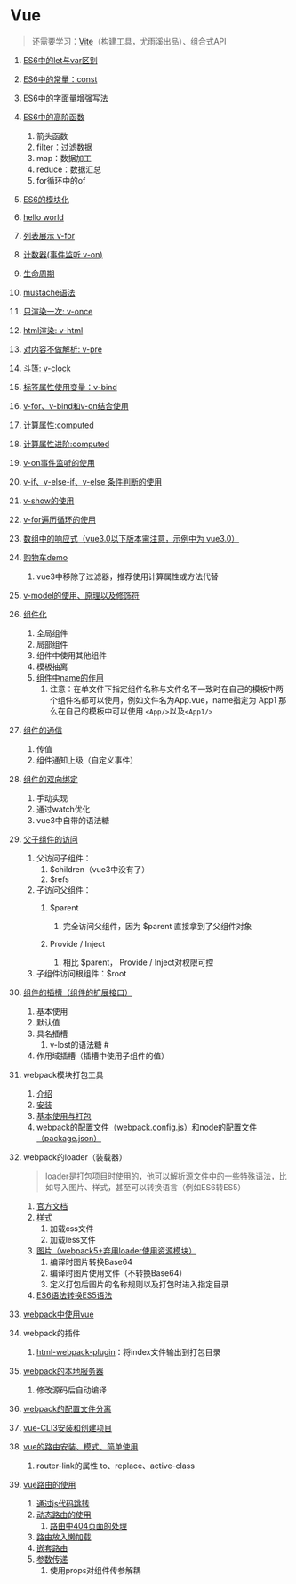 # Vue

> 还需要学习：[Vite](https://cn.vitejs.dev/)（构建工具，尤雨溪出品）、组合式API

1. [ES6中的let与var区别](./demo/01-let-var.html)

2. [ES6中的常量：const](./demo/02-const.html)

3. [ES6中的字面量增强写法](./demo/03-literal.html)

4. [ES6中的高阶函数](./demo/04-higher-order-func.html)

   1. 箭头函数
   2. filter：过滤数据
   3. map：数据加工
   4. reduce：数据汇总
   5. for循环中的of

5. [ES6的模块化](./ES6/05-module.md)

6. [hello world](./demo-cdn/01-helloWorld.html)

7. [列表展示 v-for](./demo-cdn/02-for.html)

8. [计数器(事件监听 v-on)](./demo-cdn/03-计数器.html)

9. [生命周期](./Vue生命周期.md)

10. [mustache语法](./demo-cdn/04-mustache.html)

11. [只渲染一次: v-once](./demo-cdn/05-v-once.html)

12. [html渲染: v-html](./demo-cdn/06-v-html.html)

13. [对内容不做解析: v-pre](./demo-cdn/07-v-pre.html)

14. [斗篷: v-clock](./demo-cdn/08-v-clock.html)

15. [标签属性使用变量：v-bind](./demo-cdn/09-v-bind.html)

16. [v-for、v-bind和v-on结合使用](./demo-cdn/10-example-01.html )

17. [计算属性:computed](./demo-cdn/11-computed.html)

18. [计算属性进阶:computed](./demo-cdn/12-computed-advanced.html)

19. [v-on事件监听的使用](./demo-cdn/13-v-on.html)

20. [v-if、v-else-if、v-else 条件判断的使用](./demo-cdn/14-v-if.html)

21. [v-show的使用](./demo-cdn/15-v-show.html)

22. [v-for遍历循环的使用](./demo-cdn/16-v-for.html)

23. [数组中的响应式（vue3.0以下版本需注意，示例中为 vue3.0）](./demo-cdn/17-array.html)

24. [购物车demo](./demo-cdn/18-shopping-cart.html)
    1. vue3中移除了过滤器，推荐使用计算属性或方法代替

25. [v-model的使用、原理以及修饰符](./demo-cdn/19-v-model.html)

26. [组件化](./demo-cdn/20-component.html)

    1. 全局组件
    2. 局部组件
    3. 组件中使用其他组件
    4. 模板抽离
    5. [组件中name的作用](https://staging-cn.vuejs.org/api/options-misc.html#name)
       1. 注意：在单文件下指定组件名称与文件名不一致时在自己的模板中两个组件名都可以使用，例如文件名为App.vue，name指定为 App1 那么在自己的模板中可以使用 `<App/>`以及`<App1/>`

27. [组件的通信](./demo-cdn/21-component2.html)

    1. 传值
    2. 组件通知上级（自定义事件）

28. [组件的双向绑定](./demo-cdn/22-component3.html)
    1. 手动实现
    2. 通过watch优化
    3. vue3中自带的语法糖

29. [父子组件的访问](./demo-cdn/23-component4.html)
    1. 父访问子组件：
       1. $children（vue3中没有了）
       2. $refs
    2. 子访问父组件：
       1. $parent
          1. 完全访问父组件，因为 $parent 直接拿到了父组件对象

       2. Provide / Inject
          1. 相比 $parent， Provide / Inject对权限可控
    3. 子组件访问根组件：$root

30. [组件的插槽（组件的扩展接口）](./demo-cdn/24-component-slot.html)
    
    1. 基本使用
    2. 默认值
    3. 具名插槽
       1. v-lost的语法糖 #
    4. 作用域插槽（插槽中使用子组件的值）
    
31. webpack模块打包工具
    1. [介绍](./webpack/31-webpack-install.md)
    2. [安装](./webpack/31-webpack-install.md#install)
    3. [基本使用与打包](./webpack/31-helloworld.md)
    4. [webpack的配置文件（webpack.config.js）和node的配置文件（package.json）](./webpack/31-config.md)

32. webpack的loader（装载器）

    > loader是打包项目时使用的，他可以解析源文件中的一些特殊语法，比如导入图片、样式，甚至可以转换语言（例如ES6转ES5）

    1. [官方文档](https://webpack.docschina.org/loaders/)
    2. [样式](./webpack/32-loader-style.md)
       1. 加载css文件
       2. 加载less文件
    3. [图片（webpack5+弃用loader使用资源模块）](./webpack/32-asset-module.md)
       1. 编译时图片转换Base64
       2. 编译时图片使用文件（不转换Base64）
       3. 定义打包后图片的名称规则以及打包时进入指定目录
    4. [ES6语法转换ES5语法](./webpack/32-loader-babel.md)

33. [webpack中使用vue](./webpack/33-webpack-vue.md)

34. webpack的插件

    1. [html-webpack-plugin](./webpack/34-plugin-html.md)：将index文件输出到打包目录

35. [webpack的本地服务器](./webpack/35-webpack-server.md)

    1. 修改源码后自动编译

36. [webpack的配置文件分离](./webpack/36-config.md)

37. [vue-CLI3安装和创建项目](./vue-CLI3安装和创建项目.md)

38. [vue的路由安装、模式、简单使用](./vue的路由安装&模式&简单使用.md)

    1. router-link的属性 to、replace、active-class

39. [vue路由的使用](./vue路由的使用.md)

    1. [通过js代码跳转](./vue路由的使用.md)
    1. [动态路由的使用](./vue路由的使用.md#dynamic)
       1. [路由中404页面的处理](./vue路由的使用.md#404)
    1. [路由放入懒加载](./vue路由的使用.md#lazy)
    1. [嵌套路由](./vue路由的使用.md#nesting)
    1. [参数传递](./vue路由的使用.md#query)
       1. 使用props对组件传参解耦
